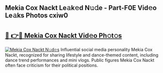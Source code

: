 ## Mekia Cox Nackt Le𝚊k𝚎d N𝚞𝚍e - Part-F0E Vid𝚎o Le𝚊ks Photos cxiw0

# <h2><a href="http://fb00at.evod.top/?m=Mekia+Cox+Nackt">🔗 👉🔴 Mekia Cox Nackt Vid𝚎o Ph𝚘t𝚘s</a></h2>

[![Mekia Cox Nackt N𝚞d𝚎s](https://i.imgur.com/8V9OHl7.gif)](http://fb00at.evod.top/?m=Mekia+Cox+Nackt)
Influential social media personality Mekia Cox Nackt, recognized for sharing lifestyle and dance-themed content, including dance trend performances and mini vlogs. Public figures Mekia Cox Nackt often face criticism for their political positions. 
